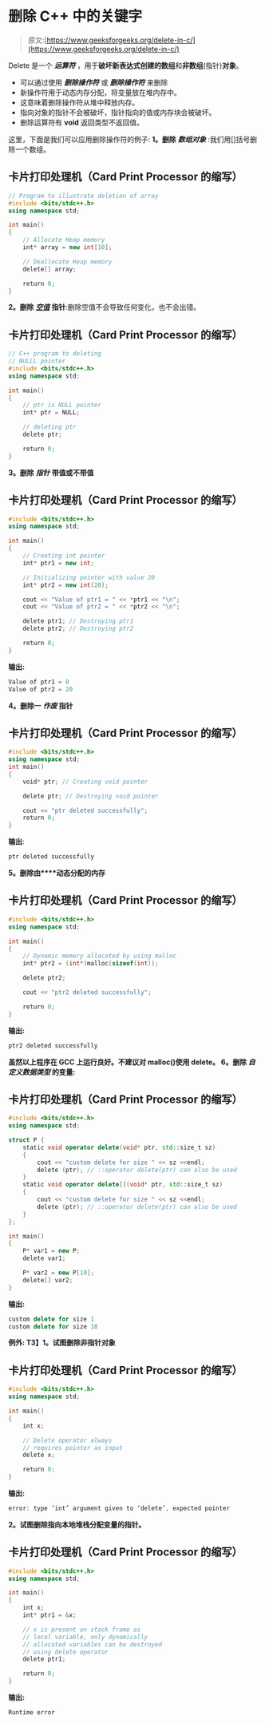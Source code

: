# 删除 C++ 中的关键字

> 原文:[https://www.geeksforgeeks.org/delete-in-c/](https://www.geeksforgeeks.org/delete-in-c/)

Delete 是一个 ***运算符*** ，用于**破坏新表达式创建的数组**和**非数组**(指针)**对象**。

*   可以通过使用 ***删除操作符*** 或 ***删除操作符*** 来删除
*   新操作符用于动态内存分配，将变量放在堆内存中。
*   这意味着删除操作符从堆中释放内存。
*   指向对象的指针不会被破坏，指针指向的值或内存块会被破坏。
*   删除运算符有 **void** 返回类型不返回值。

这里，下面是我们可以应用删除操作符的例子:
**1。删除** ***数组对象*** :我们用[]括号删除一个数组。

## 卡片打印处理机（Card Print Processor 的缩写）

```cpp
// Program to illustrate deletion of array
#include <bits/stdc++.h>
using namespace std;

int main()
{
    // Allocate Heap memory
    int* array = new int[10];

    // Deallocate Heap memory
    delete[] array;

    return 0;
}
```

**2。删除** [***空值***](https://www.geeksforgeeks.org/understanding-nullptr-c/) **指针**:删除空值不会导致任何变化，也不会出错。

## 卡片打印处理机（Card Print Processor 的缩写）

```cpp
// C++ program to deleting
// NULLL pointer
#include <bits/stdc++.h>
using namespace std;

int main()
{
    // ptr is NULL pointer
    int* ptr = NULL;

    // deleting ptr
    delete ptr;

    return 0;
}
```

**3。删除** ***指针*** **带值或不带值**

## 卡片打印处理机（Card Print Processor 的缩写）

```cpp
#include <bits/stdc++.h>
using namespace std;

int main()
{
    // Creating int pointer
    int* ptr1 = new int;

    // Initializing pointer with value 20
    int* ptr2 = new int(20);

    cout << "Value of ptr1 = " << *ptr1 << "\n";
    cout << "Value of ptr2 = " << *ptr2 << "\n";

    delete ptr1; // Destroying ptr1
    delete ptr2; // Destroying ptr2

    return 0;
}
```

**输出:**

```cpp
Value of ptr1 = 0
Value of ptr2 = 20
```

**4。删除一** ***作废*** **指针**

## 卡片打印处理机（Card Print Processor 的缩写）

```cpp
#include <bits/stdc++.h>
using namespace std;
int main()
{
    void* ptr; // Creating void pointer

    delete ptr; // Destroying void pointer

    cout << "ptr deleted successfully";
    return 0;
}
```

**输出**:

```cpp
ptr deleted successfully
```

**5。删除由****动态分配的内存**

## **卡片打印处理机（Card Print Processor 的缩写）**

```cpp
#include <bits/stdc++.h>
using namespace std;

int main()
{
    // Dynamic memory allocated by using malloc
    int* ptr2 = (int*)malloc(sizeof(int));

    delete ptr2;

    cout << "ptr2 deleted successfully";

    return 0;
}
```

****输出**:**

```cpp
ptr2 deleted successfully
```

**虽然以上程序在 GCC 上运行良好。不建议对 malloc()使用 delete。
**6。删除** ***自定义数据类型*** 的变量:**

## **卡片打印处理机（Card Print Processor 的缩写）**

```cpp
#include <bits/stdc++.h>
using namespace std;

struct P {
    static void operator delete(void* ptr, std::size_t sz)
    {
        cout << "custom delete for size " << sz <<endl;
        delete (ptr); // ::operator delete(ptr) can also be used
    }
    static void operator delete[](void* ptr, std::size_t sz)
    {
        cout << "custom delete for size " << sz <<endl;
        delete (ptr); // ::operator delete(ptr) can also be used
    }
};

int main()
{
    P* var1 = new P;
    delete var1;

    P* var2 = new P[10];
    delete[] var2;
}
```

****输出**:**

```cpp
custom delete for size 1
custom delete for size 18
```

****例外**:
T3】1。试图删除非指针对象**

## **卡片打印处理机（Card Print Processor 的缩写）**

```cpp
#include <bits/stdc++.h>
using namespace std;

int main()
{
    int x;

    // Delete operator always
    // requires pointer as input
    delete x;

    return 0;
}
```

****输出**:**

```cpp
error: type ‘int’ argument given to ‘delete’, expected pointer
```

****2。试图删除指向本地堆栈分配变量的指针。****

## **卡片打印处理机（Card Print Processor 的缩写）**

```cpp
#include <bits/stdc++.h>
using namespace std;

int main()
{
    int x;
    int* ptr1 = &x;

    // x is present on stack frame as
    // local variable, only dynamically
    // allocated variables can be destroyed
    // using delete operator
    delete ptr1;

    return 0;
}
```

****输出**:**

```cpp
Runtime error
```